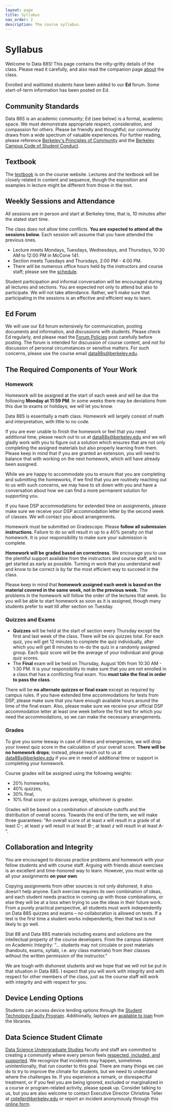 ```yaml
---
layout: page
title: Syllabus
nav_order: 2
description: The course syllabus.
---
```


# Syllabus

Welcome to Data 88S! This page contains the nitty-gritty details of the class. Please read it carefully, and also read the companion page [about](http://stat88.org/about/) the class.

Enrolled and waitlisted students have been added to our **Ed** forum. Some start-of-term information has been posted on Ed.

## Community Standards ##
Data 88S is an academic community; Ed (see below) is a formal, academic space. We must demonstrate appropriate respect, consideration, and compassion for others. Please be friendly and thoughtful; our community draws from a wide spectrum of valuable experiences. For further reading, please reference [Berkeley's Principles of Community](https://diversity.berkeley.edu/principles-community) and the [Berkeley Campus Code of Student Conduct](https://conduct.berkeley.edu/wp-content/uploads/2021/02/Code-of-Conduct_January-2016.pdf).


## Textbook ##
The [textbook](http://stat88.org/textbook/) is on the course website. Lectures and the textbook will be closely related in content and sequence, though the exposition and examples in lecture might be different from those in the text. 


## Weekly Sessions and Attendance ##
All sessions are in person and start at Berkeley time, that is, 10 minutes after the stated start time.

The class does not allow time conflicts. **You are expected to attend all the sessions below.** Each session will assume that you have attended the previous ones.

- Lecture meets Mondays, Tuesdays, Wednesdays, and Thursdays, 10:30 AM to 12:00 PM in McCone 141.
- Section meets Tuesdays and Thursdays, 2:00 PM - 4:00 PM. 
- There will be numerous office hours held by the instructors and course staff; please see the [schedule](http://stat88.org/schedule).

Student participation and informal conversation will be encouraged during all lectures and sections. You are expected not only to attend but also to participate. We will not take attendance. Rather, we'll make sure that participating in the sessions is an effective and efficient way to learn. 


## Ed Forum ##
We will use our Ed forum extensively for communication, posting documents and information, and discussions with students. Please check Ed regularly, and please read the [Forum Policies](https://edstem.org/us/courses/40833/discussion/3212606) post carefully before posting. The forum is intended for discussion of course content, and not for discussion of personal circumstances or sensitive matters. For such concerns, please use the course email [data88s@berkeley.edu](mailto:data88s@berkeley.edu).


## The Required Components of Your Work ##

### Homework ###

Homework will be assigned at the start of each week and will be due the following **Monday at 11:59 PM**. In some weeks there may be deviations from this due to exams or holidays; we will let you know. 

Data 88S is essentially a math class. Homework will largely consist of math and interpretation, with little to no code.

If you are ever unable to finish the homework or feel that you need additional time, please reach out to us at [data88s@berkeley.edu](mailto:data88s@berkeley.edu) and we will gladly work with you to figure out a solution which ensures that are not only completing the assigned materials but also properly learning from them. Please keep in mind that if you are granted an extension, you will need to balance that with working on the next homework, which will have already been assigned.

While we are happy to accommodate you to ensure that you are completing and submitting the homeworks, if we find that you are routinely reaching out to us with such concerns, we may have to sit down with you and have a conversation about how we can find a more permanent solution for supporting you.

If you have DSP accommodations for extended time on assignments, please make sure we receive your DSP accommodation letter by the second week of classes. We will contact you about arrangements. 

Homework must be submitted on Gradescope. Please **follow all submission instructions**. Failure to do so will result in up to a 40% penalty on that homework. It is your responsibility to make sure your submission is complete.

**Homework will be graded based on correctness**. We encourage you to use the plentiful support available from the instructors and course staff, and to get started as early as possible. Turning in work that you understand well and know to be correct is by far the most efficient way to succeed in the class.

Please keep in mind that **homework assigned each week is based on the material covered in the same week, not in the previous week.** The problems in the homework will follow the order of the lectures that week. So you will be able to start homework as soon as it is assigned, though many students prefer to wait till after section on Tuesday.


### Quizzes and Exams ###

- **Quizzes** will be held at the start of section every Thursday except the first and last week of the class. There will be six quizzes total. For each quiz, you will get 12 minutes to complete the quiz individually, after which you will get 8 minutes to re-do the quiz in a randomly assigned group. Each quiz score will be the average of your individual and group quiz scores.
- The **Final** exam will be held on Thursday, August 10th from 10:30 AM - 1:30 PM. It is your responsibility to make sure that you are not enrolled in a class that has a conflicting final exam. You **must take the final in order to pass the class**.

There will be **no alternate quizzes or final exam** except as required by campus rules. If you have extended time accommodations for tests from DSP, please make sure that you have enough available hours around the time of the final exam. Also, please make sure we receive your official DSP accommodation letter at least one week before the first test for which you need the accommodations, so we can make the necessary arrangements.


### Grades ###
To give you some leeway in case of illness and emergencies, we will drop your lowest quiz score in the calculation of your overall score. **There will be no homework drops**; instead, please reach out to us at [data88s@berkeley.edu](mailto:data88s@berkeley.edu) if you are in need of additional time or support in completing your homework.

Course grades will be assigned using the following weights: 

- 20% homeworks,
- 40% quizzes,
- 30% final,
- 10% final score or quizzes average, whichever is greater.

Grades will be based on a combination of absolute cutoffs and the distribution of overall scores. Towards the end of the term, we will make three guarantees: "An overall score of at least *x* will result in a grade of at least C-; at least *y* will result in at least B-; at least *z* will result in at least A-".

## Collaboration and Integrity ##
You are encouraged to discuss practice problems and homework with your fellow students and with course staff. Arguing with friends about exercises is an excellent and time-honored way to learn. However, you must write up all your assignments **on your own**. 

Copying assignments from other sources is not only dishonest, it also doesn’t help anyone. Each exercise requires its own combination of ideas, and each student needs practice in coming up with those combinations, or else they will be at a loss when trying to use the ideas in their future work. From a purely practical perspective, all students must work independently on Data 88S quizzes and exams – no collaboration is allowed on tests. If a test is the first time a student works independently, then that test is not likely to go well. 

Stat 88 and Data 88S materials including exams and solutions are the intellectual property of the course developers. From the campus statement on Academic Integrity: “... students may not circulate or post materials (handouts, exams, syllabi, i.e. any class materials) from their classes without the written permission of the instructor.” 

We are tough with dishonest students and we hope that we will not be put in that situation in Data 88S. I expect that you will work with integrity and with respect for other members of the class, just as the course staff will work with integrity and with respect for you.

## Device Lending Options ##
Students can access device lending options through the [Student Technology Equity Program](https://studenttech.berkeley.edu/devicelending). Additionally, laptops are [available to loan](https://www.lib.berkeley.edu/about/device-lending-policy) from the libraries.

## Data Science Student Climate ##

[Data Science Undergraduate Studies](https://data.berkeley.edu/academics/undergraduate-programs) faculty and staff are committed to creating a community where every person feels [respected, included, and supported](https://data.berkeley.edu/equity-inclusion). We recognize that incidents may happen, sometimes unintentionally, that run counter to this goal. There are many things we can do to try to improve the climate for students, but we need to understand where the challenges lie. If you experience a remark, or disrespectful treatment, or if you feel you are being ignored, excluded or marginalized in a course or program-related activity, please speak up. Consider talking to us, but you are also welcome to contact Executive Director Christina Teller at cpteller@berkeley.edu or report an incident anonymously through this [online form](https://docs.google.com/forms/d/e/1FAIpQLSfBwaUe7VMQz6VzkYFvf4KYwNSTve9iJlBSQyAmsXoSE0LnWw/viewform).
